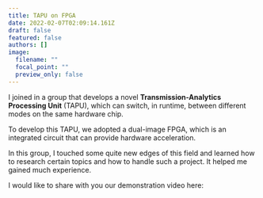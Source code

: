 ```yaml
---
title: TAPU on FPGA
date: 2022-02-07T02:09:14.161Z
draft: false
featured: false
authors: []
image:
  filename: ""
  focal_point: ""
  preview_only: false
---
```

I joined in a group that develops a novel **Transmission-Analytics Processing Unit** (TAPU), which can switch, in runtime, between different modes on the same hardware chip.

To develop this TAPU, we adopted a dual-image FPGA, which is an integrated circuit that can provide hardware acceleration.

In this group, I touched some quite new edges of this field and learned how to research certain topics and how to handle such a project. It helped me gained much experience.

I would like to share with you our demonstration video here: